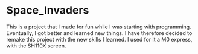 # Space_Invaders
This is a project that I made for fun while I was starting with programming. Eventually, I got better and learned new things. I have therefore decided to remake this project with the new skills I learned. I used for it a M0 express, with the SH110X screen.
